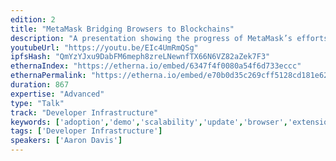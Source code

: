 ```yaml
---
edition: 2
title: "MetaMask Bridging Browsers to Blockchains"
description: "A presentation showing the progress of MetaMask’s efforts and a genral overview of interacting with blockchain technology through browsers."
youtubeUrl: "https://youtu.be/EIc4UmRmQSg"
ipfsHash: "QmYzYJxu9DabFM6meph8zreLNewnfTX66N6VZ82aZek7F3"
ethernaIndex: "https://etherna.io/embed/6347f4f0080a54f6d733eccc"
ethernaPermalink: "https://etherna.io/embed/e70b0d35c269cff5128cd181e624893122c7cd8148c143c73d27240725ac921d"
duration: 867
expertise: "Advanced"
type: "Talk"
track: "Developer Infrastructure"
keywords: ['adoption','demo','scalability','update','browser','extension','id','rpc','keys','lessons','society']
tags: ['Developer Infrastructure']
speakers: ['Aaron Davis']
---
```

